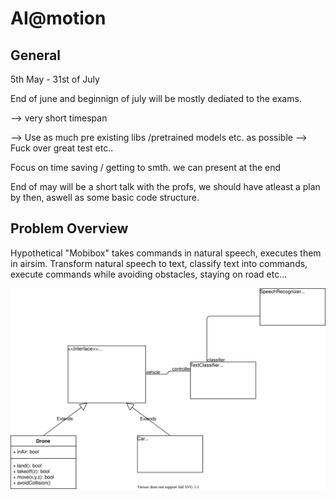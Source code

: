 # AI@motion

## General

5th May - 31st of July

End of june and beginnign of july will be mostly dediated to the exams.

--> very short timespan

--> Use as much pre existing libs /pretrained models etc. as possible
--> Fuck over great test etc..

Focus on time saving / getting to smth. we can present at the end

End of may will be a short talk with the profs, we should have atleast a plan by then, aswell as some basic code structure.


## Problem Overview

Hypothetical "Mobibox" takes commands in natural speech, executes them in airsim.
Transform natural speech to text, classify text into commands, execute commands while avoiding obstacles, staying on road etc...

<img src="./overview.svg">





